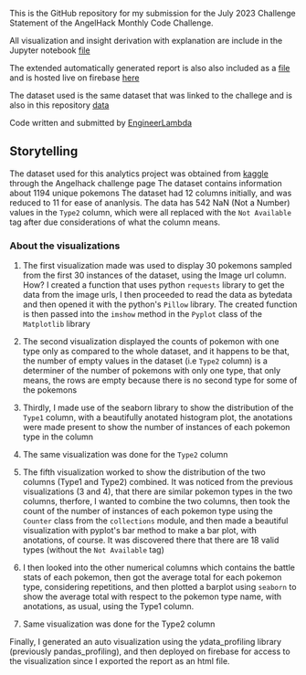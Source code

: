 This is the GitHub repository for my submission for the July 2023 Challenge Statement of the AngelHack Monthly Code Challenge.

All visualization and insight derivation with explanation are include in the Jupyter notebook [file](./pokemon.ipynb)

The extended automatically generated report is also also included as a [file](./pokemonreports.html) and is hosted live on firebase [here](https://pokemonreports.web.app/)

The dataset used is the same dataset that was linked to the challege and is also in this repository [data](./pokemon.csv)

Code written and submitted by [EngineerLambda](https://www.twitter.com/abdulsomad_me)

## Storytelling
The dataset used for this analytics project was obtained from [kaggle]() through the Angelhack challenge page
The dataset contains information about 1194 unique pokemons
The dataset had 12 columns initially, and was reduced to 11 for ease of ananlysis. The data has 542 NaN (Not a Number) values in the `Type2` column, which were all replaced with the `Not Available` tag after due considerations of what the column means.

### About the visualizations
1. The first visualization made was used to display 30 pokemons sampled from the first 30 instances of the dataset, using the Image url column.
How? I created a function that uses python `requests` library to get the data from the image urls, I then proceeded to read the data as bytedata and then opened it with the python's `Pillow` library. The created function is then passed into the `imshow` method in the `Pyplot` class of the `Matplotlib` library

2. The second visualization displayed the counts of pokemon with one type only as compared to the whole dataset, and it happens to be that, the number of empty values in the dataset (i.e `Type2` column) is a determiner of the number of pokemons with only one type, that only means, the rows are empty because there is no second type for some of the pokemons

3. Thirdly, I made use of the seaborn library to show the distribution of the `Type1` column, with a beautifully anotated histogram plot, the anotations were made present to show the number of instances of each pokemon type in the column

4. The same visualization was done for the `Type2` column

5. The fifth visualization worked to show the distribution of the two columns (Type1 and Type2) combined. It was noticed from the previous visualizations (3 and 4), that there are similar pokemon types in the two columns, therfore, I wanted to combine the two columns, then took the count of the number of instances of each pokemon type using the `Counter` class from the `collections` module, and then made a beautiful visualization with pyplot's bar method to make a bar plot, with anotations, of course. It was discovered there that there are 18 valid types (without the `Not Available` tag)

6. I then looked into the other numerical columns which contains the battle stats of each pokemon, then got the average total for each pokemon type, considering repetitions, and then plotted a barplot using `seaborn` to show the average total with respect to the pokemon type name, with anotations, as usual, using the Type1 column.

7. Same visualization was done for the Type2 column

Finally, I generated an auto visualization using the ydata_profiling library (previously pandas_profiling), and then deployed on firebase for access to the visualization since I exported the report as an html file.
